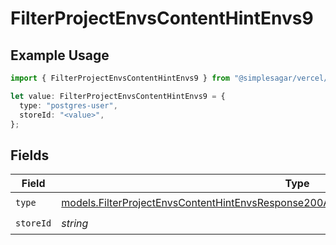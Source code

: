 # FilterProjectEnvsContentHintEnvs9

## Example Usage

```typescript
import { FilterProjectEnvsContentHintEnvs9 } from "@simplesagar/vercel/models/filterprojectenvsop.js";

let value: FilterProjectEnvsContentHintEnvs9 = {
  type: "postgres-user",
  storeId: "<value>",
};
```

## Fields

| Field                                                                                                                                                                                    | Type                                                                                                                                                                                     | Required                                                                                                                                                                                 | Description                                                                                                                                                                              |
| ---------------------------------------------------------------------------------------------------------------------------------------------------------------------------------------- | ---------------------------------------------------------------------------------------------------------------------------------------------------------------------------------------- | ---------------------------------------------------------------------------------------------------------------------------------------------------------------------------------------- | ---------------------------------------------------------------------------------------------------------------------------------------------------------------------------------------- |
| `type`                                                                                                                                                                                   | [models.FilterProjectEnvsContentHintEnvsResponse200ApplicationJSONResponseBody2Envs9Type](../models/filterprojectenvscontenthintenvsresponse200applicationjsonresponsebody2envs9type.md) | :heavy_check_mark:                                                                                                                                                                       | N/A                                                                                                                                                                                      |
| `storeId`                                                                                                                                                                                | *string*                                                                                                                                                                                 | :heavy_check_mark:                                                                                                                                                                       | N/A                                                                                                                                                                                      |